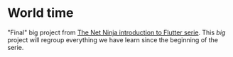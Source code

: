 # World time

"Final" big project from [The Net Ninja introduction to Flutter serie](https://www.youtube.com/playlist?list=PL4cUxeGkcC9jLYyp2Aoh6hcWuxFDX6PBJ).
This _big_ project will regroup everything we have learn since the beginning of the serie.
